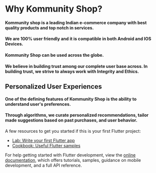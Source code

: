 

# Why Kommunity Shop?

#### Kommunity shop is a leading Indian e-commerce company with best quality products and top notch in services.

#### We are 100% user friendly and it is compatible in both Android and IOS Devices. 

#### Kommunity Shop can be used across the globe.

#### We believe in building trust among our complete user base across. In building trust, we strive to always work with Integrity and Ethics.


## Personalized User Experiences

#### One of the defining features of Kommunity Shop is the ability to understand user's preferences. 

#### Through algorithms, we curate personalized recommendations, tailor made suggestions based on past purchases, and user behavior.

A few resources to get you started if this is your first Flutter project:

- [Lab: Write your first Flutter app](https://docs.flutter.dev/get-started/codelab)
- [Cookbook: Useful Flutter samples](https://docs.flutter.dev/cookbook)

For help getting started with Flutter development, view the
[online documentation](https://docs.flutter.dev/), which offers tutorials,
samples, guidance on mobile development, and a full API reference.

